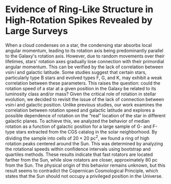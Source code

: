 # Evidence of Ring-Like Structure in High-Rotation Spikes Revealed by Large Surveys

When a cloud condenses on a star, the condensing star absorbs local angular momentum, leading to its rotation axis being predominantly parallel to the Galaxy's rotation axis. However, due to random movements over their lifetimes, stars' rotation axes gradually lose connection with their primordial angular momentum. This can be verified by the lack of correlation between $v\sin i$ and galactic latitude. Some studies suggest that certain stars, particularly type B stars and evolved types F, G, and K, may exhibit a weak correlation between these parameters. This raises the question: could the rotation speed of a star at a given position in the Galaxy be related to its luminosity class and/or mass? Given the critical role of rotation in stellar evolution, we decided to revisit the issue of the lack of connection between $v\sin i$ and galactic position. Unlike previous studies, our work examines the correlation between rotation speed and galactic latitude and explores a possible dependence of rotation on the “real” location of the star in different galactic planes. To achieve this, we analyzed the behavior of median rotation as a function of galactic position for a large sample of G- and F-type stars extracted from the CGS catalog in the solar neighborhood. By dividing the sample into cells of $20\times 20$ pc$^{2}$, we found a ring of high rotation peaks centered around the Sun. This was determined by analyzing the rotational speeds within confidence intervals using bootstrap and quartiles methods. These results indicate that fast rotators are located farther from the Sun, while slow rotators are closer, approximately 80 pc from the Sun. The physical origin of this behavior remains unknown, but this result seems to contradict the Copernican Cosmological Principle, which states that the Sun should not occupy a privileged position in the Universe.